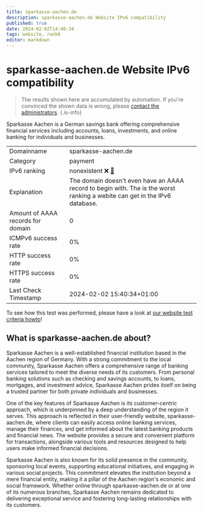 ```yaml
---
title: sparkasse-aachen.de
description: sparkasse-aachen.de Website IPv6 compatibility
published: true
date: 2024-02-02T14:40:34
tags: website, rank6
editor: markdown
---
```


# sparkasse-aachen.de Website IPv6 compatibility

> The results shown here are accumulated by automation. If you're convinced the shown data is wrong, please [contact the administrators](/howto/chat). 
{.is-info}

Sparkasse Aachen is a German savings bank offering comprehensive financial services including accounts, loans, investments, and online banking for individuals and businesses.


|   |   |
| - | - |
| Domainname | sparkasse-aachen.de
| Category | payment |
| IPv6 ranking | nonexistent :x: [🔗](/howto/ranking) |
| Explanation | The domain doesn't even have an AAAA record to begin with. The is the worst ranking a webite can get in the IPv6 database. |
| Amount of AAAA records for domain | 0 |
| ICMPv6 success rate | 0%|
| HTTP success rate | 0% |
| HTTPS success rate | 0% |
| Last Check Timestamp | 2024-02-02 15:40:34+01:00 |

To see how this test was performed, please have a look at [our website test criteria howto](/howto/testcriteria/website)!


## What is sparkasse-aachen.de about?
Sparkasse Aachen is a well-established financial institution based in the Aachen region of Germany. With a strong commitment to the local community, Sparkasse Aachen offers a comprehensive range of banking services tailored to meet the diverse needs of its customers. From personal banking solutions such as checking and savings accounts, to loans, mortgages, and investment advice, Sparkasse Aachen prides itself on being a trusted partner for both private individuals and businesses.

One of the key features of Sparkasse Aachen is its customer-centric approach, which is underpinned by a deep understanding of the region it serves. This approach is reflected in their user-friendly website, sparkasse-aachen.de, where clients can easily access online banking services, manage their finances, and get informed about the latest banking products and financial news. The website provides a secure and convenient platform for transactions, alongside various tools and resources designed to help users make informed financial decisions.

Sparkasse Aachen is also known for its solid presence in the community, sponsoring local events, supporting educational initiatives, and engaging in various social projects. This commitment elevates the institution beyond a mere financial entity, making it a pillar of the Aachen region's economic and social framework. Whether online through sparkasse-aachen.de or at one of its numerous branches, Sparkasse Aachen remains dedicated to delivering exceptional service and fostering long-lasting relationships with its customers.


